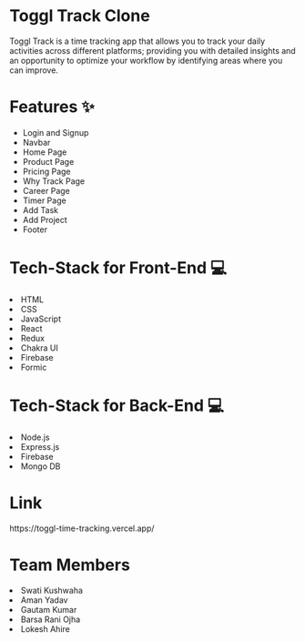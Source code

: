 <h1>Toggl Track Clone</h1>
Toggl Track is a time tracking app that allows you to track your daily activities across different platforms; providing you with detailed insights and an opportunity to optimize your workflow by identifying areas where you can improve.

<h1>Features ✨</h1>
<ul>
<li>Login and Signup</li>
<li>Navbar</li>
<li>Home Page</li>
<li>Product Page</li>
<li>Pricing Page</li>
<li>Why Track Page</li>
<li>Career Page</li>
<li>Timer Page</li>
<li>Add Task</li>
<li>Add Project</li>
<li>Footer</li>
</ul>

<h1>Tech-Stack for Front-End 💻</h1>
<li>HTML</li>
<li>CSS</li>
<li>JavaScript</li>
<li>React</li>
<li>Redux</li>
<li>Chakra UI</li>
<li>Firebase</li>
<li>Formic</li>

<h1>Tech-Stack for Back-End 💻</h1>
<li>Node.js</li>
<li>Express.js</li>
<li>Firebase</li>
<li>Mongo DB</li>


<h1>Link</h1>
https://toggl-time-tracking.vercel.app/


<h1>Team Members </h1>
<li>Swati Kushwaha</li>
<li>Aman Yadav</li>
<li>Gautam Kumar</li>
<li>Barsa Rani Ojha</li>
<li>Lokesh Ahire</li>


